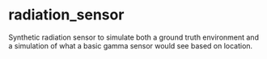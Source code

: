# radiation_sensor
Synthetic radiation sensor to simulate both a ground truth environment and a simulation of what a basic gamma sensor would see based on location.
